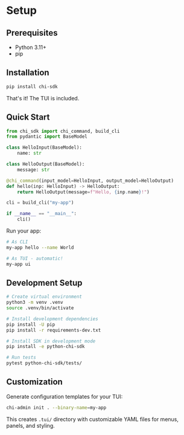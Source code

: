 # Setup

## Prerequisites

- Python 3.11+
- pip

## Installation

```bash
pip install chi-sdk
```

That's it! The TUI is included.

## Quick Start

```python
from chi_sdk import chi_command, build_cli
from pydantic import BaseModel

class HelloInput(BaseModel):
    name: str

class HelloOutput(BaseModel):
    message: str

@chi_command(input_model=HelloInput, output_model=HelloOutput)
def hello(inp: HelloInput) -> HelloOutput:
    return HelloOutput(message=f"Hello, {inp.name}!")

cli = build_cli("my-app")

if __name__ == "__main__":
    cli()
```

Run your app:
```bash
# As CLI
my-app hello --name World

# As TUI - automatic!
my-app ui
```

## Development Setup

```bash
# Create virtual environment
python3 -m venv .venv
source .venv/bin/activate

# Install development dependencies
pip install -U pip
pip install -r requirements-dev.txt

# Install SDK in development mode
pip install -e python-chi-sdk

# Run tests
pytest python-chi-sdk/tests/
```

## Customization

Generate configuration templates for your TUI:

```bash
chi-admin init . --binary-name=my-app
```

This creates `.tui/` directory with customizable YAML files for menus, panels, and styling.
